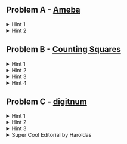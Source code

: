 ## Problem A - [Ameba](https://atcoder.jp/contests/abc274/tasks/abc274_c)
<details>
<summary>Hint 1</summary>
Amoeba A sub i splits into ameobas 2i and 2i + 1. In other words, the index of the value in the input (i) indicates which new amoeba it splits into, and the value given in the input (A sub i) indicates the original amoeba that it splits from.
</details>
<details>
<summary>Hint 2</summary>
The children amoeba that the parent amoeba are one generation down the line from the original amoeba, so their generation is equal to the generation of the parent amoeba + 1.
</details>

## Problem B - [Counting Squares](https://atcoder.jp/contests/abc275/tasks/abc275_c)

<details>
<summary>Hint 1</summary>
Given 2 points, we can find 2 other points that are needed to make a square.
</details>
<details>
<summary>Hint 2</summary>
The input size is so small (10 * 10 = 100 points) that it is possible to iterate over every set of two points.
</details>
<details>
<summary>Hint 3</summary>
The two other points can be found using the difference in x and y between the first two points (probably fiddle around with this on paper, I'm not sure how to explain the process). There's actually two different sets of two points that will complete the square, depending on whether you rotate the original line segment clockwise or counterclockwise.
</details>
<details>
<summary>Hint 4</summary>
Make sure you aren't counting the same square multiple times.
</details>

## Problem C - [digitnum](https://atcoder.jp/contests/abc238/tasks/abc238_c)

<details>
  <summary>Hint 1</summary>

  f(1) = 1, f(2) = 2, f(3) = 3 etc... f(9) = 9, so the sum of all f(x) from x=1 to x=9 is equal to 1+2+3...+9. This can be found using the formula for the sum of an arithmetic sequence: (lowest number + highest number) * (number of numbers in the sequence / 2). Substituting in the values for this case, it would look like (1 + 9) * (9 / 2) = 45.

</details>

<details>
  <summary>Hint 2</summary>

  f(1) = 1, f(10) = 1, f(100) = 1, f(1000) = 1, f(10000) = 1, etc...
</details>

<details>
  <summary>Hint 3</summary>

  Sample case 2 (where n=238) can be broken down like this: the sum of all f(x) from x=1 to x=9 + the sum of all f(x) from x=10 to x=99 + the sum of all f(x) from x=100 to x=238.
  
</details>

<details>
  <summary>Super Cool Editorial by Haroldas</summary>

  You essentially are trying to add a summation of "n" for each digit range you have

  Lets say I have the number 173:
  You have to add the sum of 1-9, then 10-99 (but they're offset by 9 to be 1-90), then finally 100-173 (offset by 99, so 1-74)

  Essentially you can use the sum of an arithmetic series formula to accomplish the goal, but you can think of it instead in terms of the properties of summation
  This is derived from Sn = n/2 * (an + a0)
  ![img](https://cdn.discordapp.com/attachments/1027733600113790986/1040416408351297556/image.png)

  This is a fundamental calculation for digitnum because it reduces the entire thing to near O(1) (with a very uncostly loop - we'll get to that)
  So for our precious number 173, you can think of f(1)...f(9) to be like this:
  ![img](https://cdn.discordapp.com/attachments/1027733600113790986/1040416802418733217/image.png)

  Now the cool part is that up until the actual number of digits of our num (173), it really is just 9 x 10^(i) (if i starts at 0)
  And so you just add this to your sum, so for 273 you have something like:
  9/2 * 10 + 90/2 * 91
  Because your total number of digits is 3, so you can calculate sum up till 2
  After that point, you just have to understand that for each number you must offset it by a large number of repeating 9's, kind of like the earlier example of 10 to 99, you subtract by 9 to get 1-90 
  Or like 100 to 999, you subtract by 99 to get 1-900, etc.

  Of course calculating that sucks, but you can also see it as 10^(n digits - 1) - 1 
  Therefore you can easily calculate it as (173 - 10^2 + 1 )/2 * (173 - 10^2 + 2) 
  (which is really just saying (173 - 99)/2 * ((173 - 99) + 1), looking like our sum of an arithmetic series)
  
  This is basically the digit num formula:

  ```
  For each number of digits increasing until the total number of digits - 1: do (9 * 10^(i))/2 * (9 * 10^(i) + 1)
  For the last calculation: do (value - 10^(size-1) + 1)/2 * (val - 10^(size-1) + 2)
  ```
  then do ur fancy modulus
 
</details>
